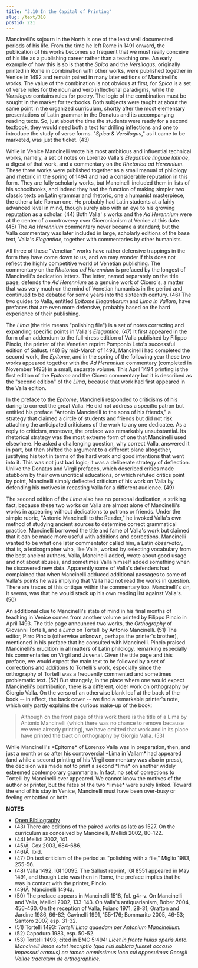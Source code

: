 ```yaml
---
title: "3.10 In the Capital of Printing"
slug: /text/310
postid: 221
---
```

Mancinelli's sojourn in the North is one of the least well documented periods of his life. From the time he left Rome in 1491 onward, the publication of his works becomes so frequent that we must really conceive of his life as a publishing career rather than a teaching one. An early example of how this is so is that the *Spica* and the *Versilogus*, originally printed in Rome in combination with other works, were published together in Venice in 1492 and remain paired in many later editions of Mancinelli's works. The value of the combination is not obvious at first, for *Spica* is a set of verse rules for the noun and verb inflectional paradigms, while the *Versilogus* contains rules for poetry. The logic of the combination must be sought in the market for textbooks. Both subjects were taught at about the same point in the organized curriculum, shortly after the most elementary presentations of Latin grammar in the Donatus and its accompanying reading texts. So, just about the time the students were ready for a second textbook, they would need both a text for drilling inflections and one to introduce the study of verse forms. "*Spica &amp; Versilogus*," as it came to be marketed, was just the ticket. (43)

While in Venice Mancinelli wrote his most ambitious and influential technical works, namely, a set of notes on Lorenzo Valla's *Elegantiae linguae latinae*, a digest of that work, and a commentary on the *Rhetorica ad Herennium*. These three works were published together as a small manual of philology and rhetoric in the spring of 1494 and had a considerable reputation in this form. They are fully scholarly works, but Mancinelli included them in lists of his schoolbooks, and indeed they had the function of making simpler two classic texts on Latin grammar and rhetoric, one a humanist masterpiece, the other a late Roman one. He probably had Latin students at a fairly advanced level in mind, though surely also with an eye to his growing reputation as a scholar. (44) Both Valla' s works and the *Ad Herennium* were at the center of a controversy over Ciceronianism at Venice at this date. (45) The *Ad Herennium* commentary never became a standard; but the Valla commentary was later included in large, scholarly editions of the base text, Valla's *Elegantiae*, together with commentaries by other humanists.

All three of these "Venetian" works have rather defensive trappings in the form they have come down to us, and we may wonder if this does not reflect the highly competitive world of Venetian publishing. The commentary on the *Rhetorica ad Herennium* is prefaced by the longest of Mancinelli's dedication letters. The letter, named separately on the title page, defends the *Ad Herennium* as a genuine work of Cicero's, a matter that was very much on the mind of Venetian humanists in the period and continued to be debated for some years into the sixteenth century. (46) The two guides to Valla, entitled *Epitome Elegantiorum* and *Lima in Vallam*, have prefaces that are even more defensive, probably based on the hard experience of their publishing.

The *Lima* (the title means "polishing file") is a set of notes correcting and expanding specific points in Valla's *Elegantiae*. (47) It first appeared in the form of an addendum to the full-dress edition of Valla published by Filippo Pincio, the printer of the Venetian reprint Pomponio Leto's successful edition of Sallust. (48) By mid-March of 1493, Mancinelli had completed the second work, the *Epitome*, and in the spring of the following year these two works appeared together with the *Ad Herennium* commentary (completed in November 1493) in a small, separate volume. This April 1494 printing is the first edition of the *Epitome* and the Cicero commentary but it is described as the "second edition" of the *Lima*, because that work had first appeared in the Valla edition.

In the preface to the *Epitome*, Mancinelli responded to criticisms of his daring to correct the great Valla. He did not address a specific patron but entitled his preface "Antonio Mancinelli to the sons of his friends," a strategy that claimed a circle of students and friends but did not risk attaching the anticipated criticisms of the work to any one dedicatee. As a reply to criticism, moreover, the preface was remarkably unsubstantial. Its rhetorical strategy was the most extreme form of one that Mancinelli used elsewhere. He asked a challenging question, why correct Valla, answered it in part, but then shifted the argument to a different plane altogether, justifying his text in terms of the hard work and good intentions that went into it. This was not just bad logic; it was a deliberate strategy of deflection. Unlike the Donatus and Virgil prefaces, which described critics made stubborn by their own uncritical educations, or which refuted critics point by point, Mancinelli simply deflected criticism of his work on Valla by defending his motives in recasting Valla for a different audience. (49)

The second edition of the *Lima* also has no personal dedication, a striking fact, because these two works on Valla are almost alone of Mancinelli's works in appearing without dedications to patrons or friends. Under the simple rubric, "Antonio Mancinelli to the Reader," he invoked Valla's own method of studying ancient sources to determine correct grammatical practice. Mancinelli borrowed the title and fame of Valla's work but claimed that it can be made more useful with additions and corrections. Mancinelli wanted to be what one later commentator called him, a Latin *observator*, that is, a lexicographer who, like Valla, worked by selecting vocabulary from the best ancient authors. Valla, Mancinelli added, wrote about good usage and not about abuses, and sometimes Valla himself added something when he discovered new data. Apparently some of Valla's defenders had complained that when Mancinelli adduced additional passages to some of Valla's points he was implying that Valla had not read the works in question. There are traces of this critique within the commentary too. Mancinelli's sin, it seems, was that he would stack up his own reading list against Valla's. (50)

An additional clue to Mancinelli's state of mind in his final months of teaching in Venice comes from another volume printed by Filippo Pincio in April 1493. The title page announced two works, the *Orthography* of Giovanni Tortelli, and a *Lima* on Tortelli by Antonio Mancinelli. (51) The editor, Pirro Pincio (otherwise unknown, perhaps the printer's brother), mentioned in his preface that he consulted with Mancinelli. Pincio praised Mancinelli's erudition in all matters of Latin philology, remarking especially his commentaries on Virgil and Juvenal. Given the title page and this preface, we would expect the main text to be followed by a set of corrections and additions to Tortelli's work, especially since the orthography of Tortelli was a frequently commented and sometimes problematic text. (52) But strangely, in the place where one would expect Mancinelli's contribution, there is a different, older work on orthography by Giorgio Valla. On the verso of an otherwise blank leaf at the back of the book -- in effect, the back cover -- we find a remarkable printer's note, which only partly explains the curious make-up of the book:
<blockquote>Although on the front page of this work there is the title of a Lima by Antonio Mancinelli (which there was no chance to remove because we were already printing), we have omitted that work and in its place have printed the tract on orthography by Giorgio Valla. (53)</blockquote>
While Mancinelli's *Epitome* of Lorenzo Valla was in preparation, then, and just a month or so after his controversial *Lima in Vallam* had appeared (and while a second printing of his Virgil commentary was also in press), the decision was made not to print a second *lima* on another widely esteemed contemporary grammarian. In fact, no set of corrections to Tortelli by Mancinelli ever appeared. We cannot know the motives of the author or printer, but the fates of the two *limae* were surely linked. Toward the end of his stay in Venice, Mancinelli must have been over-busy or feeling embattled or both.

**NOTES**
* [Open Bibliography](/bibliography.pdf)
* (43) There are editions of the paired works as late as 1527. On the curriculum as conceived by Mancinelli, Mellidi 2002, 80-122.
* (44) Mellidi 2002, 141.
* (45)Â  Cox 2003, 684-686.
* (46)Â  Ibid.
* (47) On text criticism of the period as "polishing with a file," Miglio 1983, 255-56.
* (48) Valla 1492, IGI 10095. The Sallust reprint, IGI 8551 appeared in May 1491, and though Leto was then in Rome, the preface implies that he was in contact with the printer, Pincio.
* (49)Â  Mancinelli 1494a.
* (50) The preface appears in Mancinelli 1518, fol. g4r-v. On Mancinelli and Valla, Mellidi 2002, 133-143. On Valla's antiquarianism, Bober 2004, 456-460. On the reception of Valla, Fuiano 1971, 28-31; Grafton and Jardine 1986, 66-82; Gavinelli 1991, 155-176; Bommarito 2005, 46-53; Santoro 2007, esp. 31-32.
* (51) Tortelli 1493: *Tortelii Lima quaedam per Antonium Mancinellum.*
* (52) Capoduro 1983, esp. 50-52.
* (53) Tortelli 1493; cited in BMC 5:494: *Licet in fronte huius operis Anto. Mancinelli limae extet inscriptio (qua nisi sublata fuisset occasio impessuri eramus) ea tamen ommissimus loco cui apposuimus Georgii Vallae tractatum de orthographiae.*
